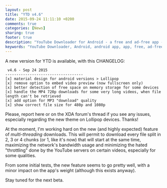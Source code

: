 ```yaml
---
layout: post
title: "YTD v4.6"
date: 2015-09-24 11:11:10 +0200
comments: true
categories: [News]
sharing: true
footer: true
description: "YouTube Downloader for Android - a free and ad-free app - new version"
keywords: "YouTube Downloader, Android, android app, app, free, ad-free, no ads, dentex, video, YouTube, downloader, FFmpeg, audio, music, video, extraction, mp3, easy, dentex, 1080p, 720p, HD, 3gp, webm, mp4, m4a, ogg, flv"
---
```

A new version for YTD is available, with this CHANGELOG:

     v4.6 - Sep 24 2015
    -----------------------------------
    [x] material design for android versions > Lollipop
    [x] remove option to embed video preview (now fullscreen only)
    [x] better detection of free space on memory storage for some devices
    [x] handle the MP4 720p downloads for some very long videos, when file length can't be retrieved
    [x] add option for MP3 "download" quality
    [x] show correct file size for 480p and 1080p

Please, report here or on the XDA forum's thread if you see any issues, especially regarding the new theme on Lollipop devices. Thanks!

At the moment, I'm working hard on the new (and highly expected) feature of *multi-threading* downloads.
This will permit to download every file split in 2, 3 or 4 chunks (or 1, like it's now) that will start at the same time, maximizing the network's bandwidth usage and minimizing the hated "throttling" done by the YouTube servers on certain videos, especially for some qualities. 

From some initial tests, the new feature seems to go pretty well, with a minor impact on the app's weight (although this exists anyway).

Stay tuned for the next beta.
